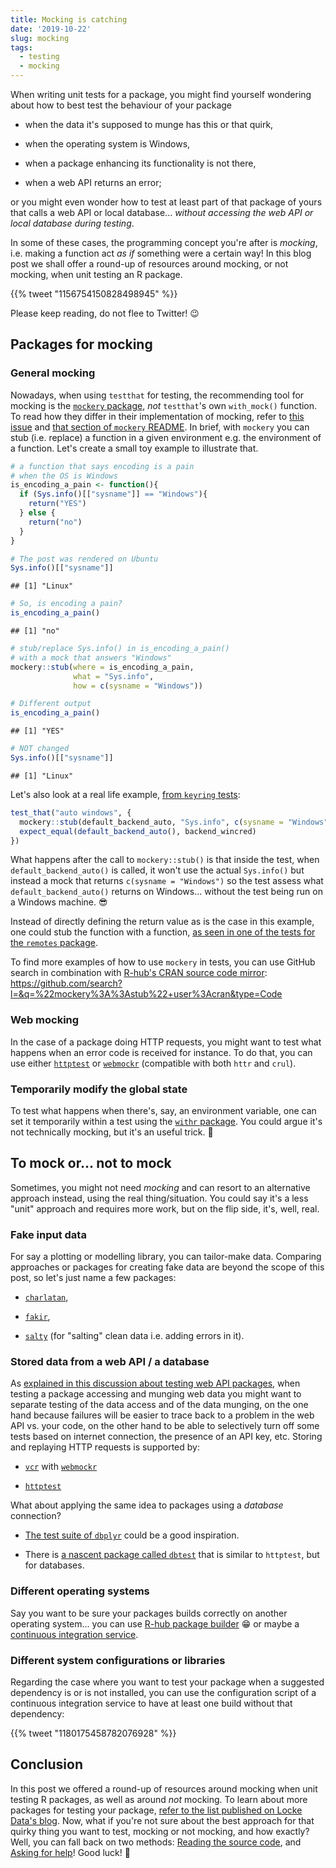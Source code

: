 ```yaml
---
title: Mocking is catching
date: '2019-10-22'
slug: mocking
tags:
  - testing
  - mocking
---
```


When writing unit tests for a package, you might find yourself wondering about how to best test the behaviour of your package 

* when the data it's supposed to munge has this or that quirk, 

* when the operating system is Windows, 

* when a package enhancing its functionality is not there,

* when a web API returns an error;

or you might even wonder how to test at least part of that package of yours that calls a web API or local database... _without accessing the web API or local database during testing_.

In some of these cases, the programming concept you're after is _mocking_, i.e. making a function act _as if_ something were a certain way! In this blog post we shall offer a round-up of resources around mocking, or not mocking, when unit testing an R package.

<!--html_preserve-->{{% tweet "1156754150828498945" %}}<!--/html_preserve-->

Please keep reading, do not flee to Twitter! :wink:

## Packages for mocking

### General mocking

Nowadays, when using `testthat` for testing, the recommending tool for mocking is the [`mockery` package](https://github.com/r-lib/mockery), _not_ `testthat`'s own `with_mock()` function. To read how they differ in their implementation of mocking, refer to [this issue](https://github.com/r-lib/mockery/issues/8#issuecomment-259005484) and [that section of `mockery` README](https://github.com/r-lib/mockery#comparison-to-with_mock). In brief, with `mockery` you can stub (i.e. replace) a function in a given environment e.g. the environment of a function. Let's create a small toy example to illustrate that.


```r
# a function that says encoding is a pain
# when the OS is Windows
is_encoding_a_pain <- function(){
  if (Sys.info()[["sysname"]] == "Windows"){
    return("YES")
  } else {
    return("no")
  }
}

# The post was rendered on Ubuntu
Sys.info()[["sysname"]]
```

```
## [1] "Linux"
```

```r
# So, is encoding a pain?
is_encoding_a_pain()
```

```
## [1] "no"
```

```r
# stub/replace Sys.info() in is_encoding_a_pain()
# with a mock that answers "Windows"
mockery::stub(where = is_encoding_a_pain,
              what = "Sys.info", 
              how = c(sysname = "Windows"))

# Different output
is_encoding_a_pain()
```

```
## [1] "YES"
```

```r
# NOT changed
Sys.info()[["sysname"]]
```

```
## [1] "Linux"
```

Let's also look at a real life example, [from `keyring` tests](https://github.com/r-lib/keyring/blob/0cdd366dfd2e8accbf94dd43643531f6f6e1acff/tests/testthat/test-default-backend.R#L56):

```r
test_that("auto windows", {
  mockery::stub(default_backend_auto, "Sys.info", c(sysname = "Windows"))
  expect_equal(default_backend_auto(), backend_wincred)
})
```

What happens after the call to `mockery::stub()` is that inside the test, when `default_backend_auto()` is called, it won't use the actual `Sys.info()` but instead a mock that returns `c(sysname = "Windows")` so the test assess what `default_backend_auto()` returns on Windows... without the test being run on a Windows machine. :sunglasses: 

Instead of directly defining the return value as is the case in this example, one could stub the function with a function, [as seen in one of the tests for the `remotes` package](https://github.com/cran/remotes/blob/f1b3e75c162f555dec0c7ab9dba7dbf9faf69444/tests/testthat/test-install-svn.R#L78).

To find more examples of how to use `mockery` in tests, you can use GitHub search in combination with [R-hub's CRAN source code mirror](https://docs.r-hub.io/#cranatgh): https://github.com/search?l=&q=%22mockery%3A%3Astub%22+user%3Acran&type=Code 

### Web mocking

In the case of a package doing HTTP requests, you might want to test what happens when an error code is received for instance. To do that, you can use either [`httptest`](https://github.com/nealrichardson/httptest) or [`webmockr`](https://github.com/ropensci/webmockr) (compatible with both `httr` and `crul`).

### Temporarily modify the global state

To test what happens when there's, say, an environment variable, one can set it temporarily within a test using the [`withr` package](https://github.com/r-lib/withr). You could argue it's not technically mocking, but it's an useful trick. :shrug:

## To mock or... not to mock

Sometimes, you might not need _mocking_ and can resort to an alternative approach instead, using the real thing/situation. You could say it's a less "unit" approach and requires more work, but on the flip side, it's, well, real.

### Fake input data

For say a plotting or modelling library, you can tailor-make data. Comparing approaches or packages for creating fake data are beyond the scope of this post, so let's just name a few packages:

* [`charlatan`](https://docs.ropensci.org/charlatan/),

* [`fakir`](https://thinkr-open.github.io/fakir/),

* [`salty`](https://github.com/mdlincoln/salty) (for "salting" clean data i.e. adding errors in it).

### Stored data from a web API / a database

As [explained in this discussion about testing web API packages](https://discuss.ropensci.org/t/best-practices-for-testing-api-packages/460/), when testing a package accessing and munging web data you might want to separate testing of the data access and of the data munging, on the one hand because failures will be easier to trace back to a problem in the web API vs. your code, on the other hand to be able to selectively turn off some tests based on internet connection, the presence of an API key, etc. Storing and replaying HTTP requests is supported by:

* [`vcr`](https://github.com/ropensci/vcr) with [`webmockr`](https://github.com/ropensci/webmockr)

* [`httptest`](https://github.com/nealrichardson/httptest)

What about applying the same idea to packages using a _database_ connection?

* [The test suite of `dbplyr`](https://github.com/tidyverse/dbplyr/tree/master/tests) could be a good inspiration.

* There is [a nascent package called `dbtest`](https://github.com/jonkeane/dbtest/) that is similar to `httptest`, but for databases.

### Different operating systems

Say you want to be sure your packages builds correctly on another operating system... you can use [R-hub package builder](https://docs.r-hub.io) :grin: or maybe a [continuous integration service](https://devguide.ropensci.org/ci.html).

### Different system configurations or libraries

Regarding the case where you want to test your package when a suggested dependency is or is not installed, you can use the configuration script of a continuous integration service to have at least one build without that dependency:

<!--html_preserve-->{{% tweet "1180175458782076928" %}}<!--/html_preserve-->

## Conclusion

In this post we offered a round-up of resources around mocking when unit testing R packages, as well as around _not_ mocking. To learn about more packages for testing your package, [refer to the list published on Locke Data's blog](https://itsalocke.com/blog/packages-for-testing-your-r-package/). Now, what if you're not sure about the best approach for that quirky thing you want to test, mocking or not mocking, and how exactly? Well, you can fall back on two methods: [Reading the source code](/2019/04/11/r-package-devel/), and [Asking for help](/2019/05/14/read-the-source/)! Good luck! :rocket:
